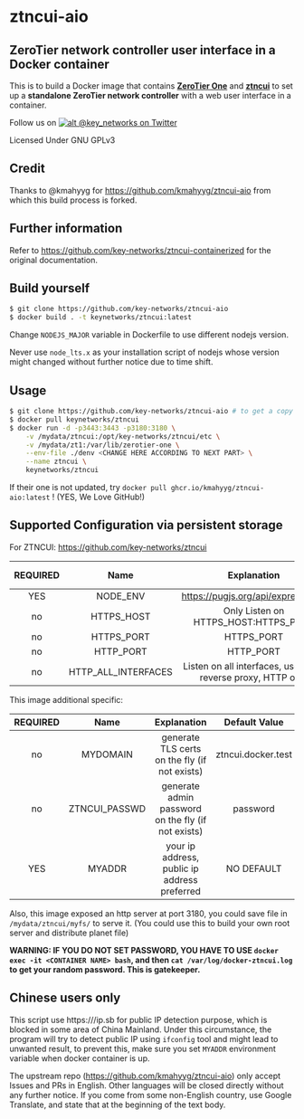 # ztncui-aio
## ZeroTier network controller user interface in a Docker container

This is to build a Docker image that contains **[ZeroTier One](https://www.zerotier.com/download.shtml)** and **[ztncui](https://key-networks.com/ztncui)** to set up a **standalone ZeroTier network controller** with a web user interface in a container.

Follow us on [![alt @key_networks on Twitter](https://i.imgur.com/wWzX9uB.png)](https://twitter.com/key_networks)

Licensed Under GNU GPLv3

## Credit
Thanks to @kmahyyg for https://github.com/kmahyyg/ztncui-aio from which this build process is forked.

## Further information
Refer to https://github.com/key-networks/ztncui-containerized for the original documentation.

## Build yourself

```bash
$ git clone https://github.com/key-networks/ztncui-aio
$ docker build . -t keynetworks/ztncui:latest
```

Change `NODEJS_MAJOR` variable in Dockerfile to use different nodejs version.

Never use `node_lts.x` as your installation script of nodejs whose version might changed without further notice due to time shift.

## Usage

```bash
$ git clone https://github.com/key-networks/ztncui-aio # to get a copy of denv file, otherwise make your own
$ docker pull keynetworks/ztncui
$ docker run -d -p3443:3443 -p3180:3180 \
    -v /mydata/ztncui:/opt/key-networks/ztncui/etc \
    -v /mydata/zt1:/var/lib/zerotier-one \
    --env-file ./denv <CHANGE HERE ACCORDING TO NEXT PART> \
    --name ztncui \
    keynetworks/ztncui
```

If their one is not updated, try `docker pull ghcr.io/kmahyyg/ztncui-aio:latest` ! (YES, We Love GitHub!)

## Supported Configuration via persistent storage

For ZTNCUI: https://github.com/key-networks/ztncui

| REQUIRED | Name | Explanation | Default Value |
|:--------:|:--------:|:--------:|:--------:|
| YES | NODE_ENV | https://pugjs.org/api/express.html | production |
|  no  | HTTPS_HOST | Only Listen on HTTPS_HOST:HTTPS_PORT | NO DEFAULT |
| no | HTTPS_PORT | HTTPS_PORT | 3443 |
| no | HTTP_PORT | HTTP_PORT | 3000 |
| no | HTTP_ALL_INTERFACES | Listen on all interfaces, useful for reverse proxy, HTTP only | NO DEFAULT |

This image additional specific:

| REQUIRED | Name | Explanation | Default Value |
|:--------:|:--------:|:--------:|:--------:|
| no | MYDOMAIN | generate TLS certs on the fly (if not exists) | ztncui.docker.test |
| no | ZTNCUI_PASSWD | generate admin password on the fly (if not exists) | password |
| YES | MYADDR | your ip address, public ip address preferred | NO DEFAULT |

Also, this image exposed an http server at port 3180, you could save file in `/mydata/ztncui/myfs/` to serve it. (You could use this to build your own root server and distribute planet file)

**WARNING: IF YOU DO NOT SET PASSWORD, YOU HAVE TO USE `docker exec -it <CONTAINER NAME> bash`, and then `cat /var/log/docker-ztncui.log` to get your random password. This is gatekeeper.**

## Chinese users only

This script use https:///ip.sb for public IP detection purpose, which is blocked in some area of China Mainland. Under this circumstance, the program will try to detect public IP using `ifconfig` tool and might lead to unwanted result, to prevent this, make sure you set `MYADDR` environment variable when docker container is up.

The upstream repo (https://github.com/kmahyyg/ztncui-aio) only accept Issues and PRs in English. Other languages will be closed directly without any further notice. If you come from some non-English country, use Google Translate, and state that at the beginning of the text body.

